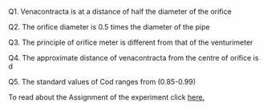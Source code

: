 Q1. Venacontracta is at a distance of half the diameter of the orifice

Q2. The orifice diameter is 0.5 times the diameter of the pipe

Q3. The principle of orifice meter is different from that of the venturimeter

Q4. The approximate distance of venacontracta from the centre of orifice is d

Q5. The standard values of Cod ranges from (0.85-0.99) 

To read about the Assignment of the experiment click [here.](docs/3.Orifices.pdf)

